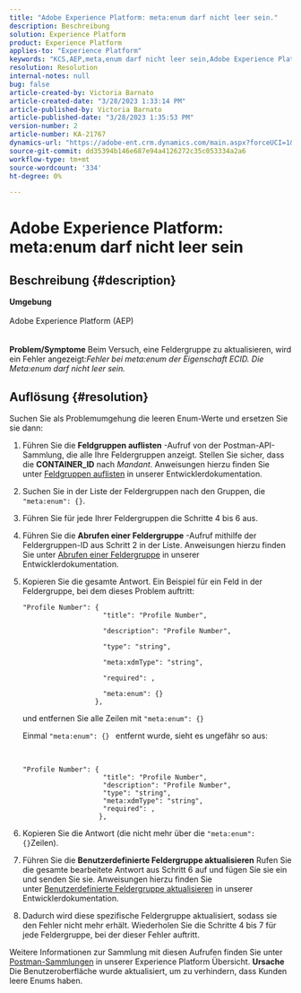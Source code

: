 ```yaml
---
title: "Adobe Experience Platform: meta:enum darf nicht leer sein."
description: Beschreibung
solution: Experience Platform
product: Experience Platform
applies-to: "Experience Platform"
keywords: "KCS,AEP,meta,enum darf nicht leer sein,Adobe Experience Platform,Feldgruppen aktualisieren,Problemumgehung,Fehlerbehebung"
resolution: Resolution
internal-notes: null
bug: false
article-created-by: Victoria Barnato
article-created-date: "3/28/2023 1:33:14 PM"
article-published-by: Victoria Barnato
article-published-date: "3/28/2023 1:35:53 PM"
version-number: 2
article-number: KA-21767
dynamics-url: "https://adobe-ent.crm.dynamics.com/main.aspx?forceUCI=1&pagetype=entityrecord&etn=knowledgearticle&id=0707b713-6dcd-ed11-b597-6045bd006268"
source-git-commit: dd35394b146e687e94a4126272c35c053334a2a6
workflow-type: tm+mt
source-wordcount: '334'
ht-degree: 0%

---
```


# Adobe Experience Platform: meta:enum darf nicht leer sein

## Beschreibung {#description}

<b>Umgebung</b><br><br>Adobe Experience Platform (AEP)<br><br><br><b>Problem/Symptome</b>
Beim Versuch, eine Feldergruppe zu aktualisieren, wird ein Fehler angezeigt:*Fehler bei meta:enum der Eigenschaft ECID. Die Meta:enum darf nicht leer sein.*






## Auflösung {#resolution}


Suchen Sie als Problemumgehung die leeren Enum-Werte und ersetzen Sie sie dann:

1. Führen Sie die <b>Feldgruppen auflisten</b> -Aufruf von der Postman-API-Sammlung, die alle Ihre Feldergruppen anzeigt. Stellen Sie sicher, dass die <b>CONTAINER_ID</b> nach *Mandant*. Anweisungen hierzu finden Sie unter [Feldgruppen auflisten](https://developer.adobe.com/experience-platform-apis/references/schema-registry/#tag/Field-groups/operation/listFieldGroups) in unserer Entwicklerdokumentation.
2. Suchen Sie in der Liste der Feldergruppen nach den Gruppen, die `"meta:enum": {}`.
3. Führen Sie für jede Ihrer Feldergruppen die Schritte 4 bis 6 aus.
4. Führen Sie die <b>Abrufen einer Feldergruppe</b> -Aufruf mithilfe der Feldergruppen-ID aus Schritt 2 in der Liste. Anweisungen hierzu finden Sie unter [Abrufen einer Feldergruppe](https://developer.adobe.com/experience-platform-apis/references/schema-registry/#tag/Field-groups/operation/retrieveFieldGroup) in unserer Entwicklerdokumentation.
5. Kopieren Sie die gesamte Antwort. Ein Beispiel für ein Feld in der Feldergruppe, bei dem dieses Problem auftritt:




   ```clike
   "Profile Number": { 
                       "title": "Profile Number",                                     
                       "description": "Profile Number",                                    
                       "type": "string",                                     
                       "meta:xdmType": "string",                                    
                       "required": ,                                    
                       "meta:enum": {}                               
                     },
   ```



   und entfernen Sie alle Zeilen mit `"meta:enum": {}`



   Einmal `"meta:enum": {} ` entfernt wurde, sieht es ungefähr so aus:

    

   ```clike
   "Profile Number": {
                       "title": "Profile Number",
                       "description": "Profile Number",
                       "type": "string",
                       "meta:xdmType": "string",
                       "required": ,
                      },
   ```
6. Kopieren Sie die Antwort (die nicht mehr über die `"meta:enum": {}`Zeilen).
7. Führen Sie die <b>Benutzerdefinierte Feldergruppe aktualisieren</b> Rufen Sie die gesamte bearbeitete Antwort aus Schritt 6 auf und fügen Sie sie ein und senden Sie sie. Anweisungen hierzu finden Sie unter [Benutzerdefinierte Feldergruppe aktualisieren](https://developer.adobe.com/experience-platform-apis/references/schema-registry/#tag/Field-groups/operation/patchFieldGroup) in unserer Entwicklerdokumentation.
8. Dadurch wird diese spezifische Feldergruppe aktualisiert, sodass sie den Fehler nicht mehr erhält. Wiederholen Sie die Schritte 4 bis 7 für jede Feldergruppe, bei der dieser Fehler auftritt.


Weitere Informationen zur Sammlung mit diesen Aufrufen finden Sie unter [Postman-Sammlungen](https://experienceleague.adobe.com/docs/experience-platform/landing/platform-apis/postman.html?lang=en#collections) in unserer Experience Platform Übersicht.
<b>Ursache</b>
Die Benutzeroberfläche wurde aktualisiert, um zu verhindern, dass Kunden leere Enums haben.
